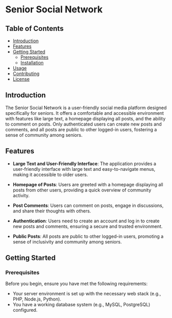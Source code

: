 # Senior Social Network


## Table of Contents
- [Introduction](#introduction)
- [Features](#features)
- [Getting Started](#getting-started)
  - [Prerequisites](#prerequisites)
  - [Installation](#installation)
- [Usage](#usage)
- [Contributing](#contributing)
- [License](#license)

## Introduction

The Senior Social Network is a user-friendly social media platform designed specifically for seniors. It offers a comfortable and accessible environment with features like large text, a homepage displaying all posts, and the ability to comment on posts. Only authenticated users can create new posts and comments, and all posts are public to other logged-in users, fostering a sense of community among seniors.

## Features

- **Large Text and User-Friendly Interface**: The application provides a user-friendly interface with large text and easy-to-navigate menus, making it accessible to older users.

- **Homepage of Posts**: Users are greeted with a homepage displaying all posts from other users, providing a quick overview of community activity.

- **Post Comments**: Users can comment on posts, engage in discussions, and share their thoughts with others.

- **Authentication**: Users need to create an account and log in to create new posts and comments, ensuring a secure and trusted environment.

- **Public Posts**: All posts are public to other logged-in users, promoting a sense of inclusivity and community among seniors.

## Getting Started

### Prerequisites

Before you begin, ensure you have met the following requirements:

- Your server environment is set up with the necessary web stack (e.g., PHP, Node.js, Python).
- You have a working database system (e.g., MySQL, PostgreSQL) configured.

